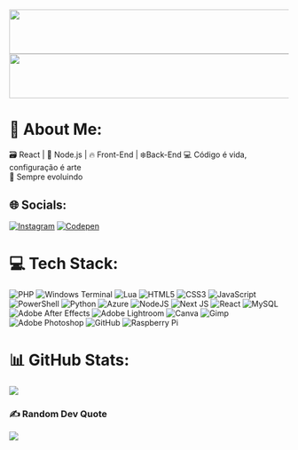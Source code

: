 <h1 align="center">
  <img src="https://media3.giphy.com/media/v1.Y2lkPTc5MGI3NjExdjhjaW85ajByd3g1dTRhb3dnOTc2NHA3bDQ5eWZjZm90a3YxbWhoOCZlcD12MV9pbnRlcm5hbF9naWZfYnlfaWQmY3Q9Zw/APGWieW898TcD92mwt/giphy.gif" width="900" height="80">
  <img src="https://media1.giphy.com/media/v1.Y2lkPTc5MGI3NjExaXJscGlvOWxmdGh6ZHB6c3Jzbmh4bWExY3NhZTE3cmQ2YXdna3g0MSZlcD12MV9pbnRlcm5hbF9naWZfYnlfaWQmY3Q9Zw/HwanAI9b7UU10NnJEe/giphy.gif" width="900" height="80">
</h1>

# 💫 About Me:
🗃️ React | 🚀 Node.js | 🔥 Front-End | ❄️Back-End 💻 Código é vida, configuração é arte<br>🧠 Sempre evoluindo


## 🌐 Socials:
[![Instagram](https://img.shields.io/badge/Instagram-%23E4405F.svg?logo=Instagram&logoColor=white)](https://instagram.com/krayz.dev) [![Codepen](https://img.shields.io/badge/Codepen-000000?logo=codepen&logoColor=white)](https://codepen.io/KRAYz-Oficial) 

# 💻 Tech Stack:
![PHP](https://img.shields.io/badge/php-%23777BB4.svg?style=for-the-badge&logo=php&logoColor=white) ![Windows Terminal](https://img.shields.io/badge/Windows%20Terminal-%234D4D4D.svg?style=for-the-badge&logo=windows-terminal&logoColor=white) ![Lua](https://img.shields.io/badge/lua-%232C2D72.svg?style=for-the-badge&logo=lua&logoColor=white) ![HTML5](https://img.shields.io/badge/html5-%23E34F26.svg?style=for-the-badge&logo=html5&logoColor=white) ![CSS3](https://img.shields.io/badge/css3-%231572B6.svg?style=for-the-badge&logo=css3&logoColor=white) ![JavaScript](https://img.shields.io/badge/javascript-%23323330.svg?style=for-the-badge&logo=javascript&logoColor=%23F7DF1E) ![PowerShell](https://img.shields.io/badge/PowerShell-%235391FE.svg?style=for-the-badge&logo=powershell&logoColor=white) ![Python](https://img.shields.io/badge/python-3670A0?style=for-the-badge&logo=python&logoColor=ffdd54) ![Azure](https://img.shields.io/badge/azure-%230072C6.svg?style=for-the-badge&logo=microsoftazure&logoColor=white) ![NodeJS](https://img.shields.io/badge/node.js-6DA55F?style=for-the-badge&logo=node.js&logoColor=white) ![Next JS](https://img.shields.io/badge/Next-black?style=for-the-badge&logo=next.js&logoColor=white) ![React](https://img.shields.io/badge/react-%2320232a.svg?style=for-the-badge&logo=react&logoColor=%2361DAFB) ![MySQL](https://img.shields.io/badge/mysql-4479A1.svg?style=for-the-badge&logo=mysql&logoColor=white) ![Adobe After Effects](https://img.shields.io/badge/Adobe%20After%20Effects-9999FF.svg?style=for-the-badge&logo=Adobe%20After%20Effects&logoColor=white) ![Adobe Lightroom](https://img.shields.io/badge/Adobe%20Lightroom-31A8FF.svg?style=for-the-badge&logo=Adobe%20Lightroom&logoColor=white) ![Canva](https://img.shields.io/badge/Canva-%2300C4CC.svg?style=for-the-badge&logo=Canva&logoColor=white) ![Gimp](https://img.shields.io/badge/Gimp-657D8B?style=for-the-badge&logo=gimp&logoColor=FFFFFF) ![Adobe Photoshop](https://img.shields.io/badge/adobe%20photoshop-%2331A8FF.svg?style=for-the-badge&logo=adobe%20photoshop&logoColor=white) ![GitHub](https://img.shields.io/badge/github-%23121011.svg?style=for-the-badge&logo=github&logoColor=white) ![Raspberry Pi](https://img.shields.io/badge/-Raspberry_Pi-C51A4A?style=for-the-badge&logo=Raspberry-Pi)
# 📊 GitHub Stats:
![](https://nirzak-streak-stats.vercel.app/?user=KRAYz-Oficial&theme=github_dark&hide_border=false)<br/>

### ✍️ Random Dev Quote
![](https://quotes-github-readme.vercel.app/api?type=horizontal&theme=dark)
